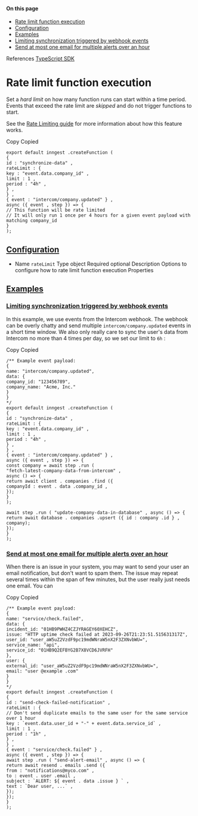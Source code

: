 #### On this page

- [Rate limit function execution](\docs\reference\functions\rate-limit#rate-limit-function-execution)
- [Configuration](\docs\reference\functions\rate-limit#configuration)
- [Examples](\docs\reference\functions\rate-limit#examples)
- [Limiting synchronization triggered by webhook events](\docs\reference\functions\rate-limit#limiting-synchronization-triggered-by-webhook-events)
- [Send at most one email for multiple alerts over an hour](\docs\reference\functions\rate-limit#send-at-most-one-email-for-multiple-alerts-over-an-hour)

References [TypeScript SDK](\docs\reference\typescript)

# Rate limit function execution

Set a *hard limit* on how many function runs can start within a time period. Events that exceed the rate limit are *skipped* and do not trigger functions to start.

See the [Rate Limiting guide](\docs\guides\rate-limiting) for more information about how this feature works.

Copy Copied

```
export default inngest .createFunction (
{
id : "synchronize-data" ,
rateLimit : {
key : "event.data.company_id" ,
limit : 1 ,
period : "4h" ,
} ,
} ,
{ event : "intercom/company.updated" } ,
async ({ event , step }) => {
// This function will be rate limited
// It will only run 1 once per 4 hours for a given event payload with matching company_id
}
);
```

## [Configuration](\docs\reference\functions\rate-limit#configuration)

- Name `rateLimit` Type object Required optional Description Options to configure how to rate limit function execution Properties

## [Examples](\docs\reference\functions\rate-limit#examples)

### [Limiting synchronization triggered by webhook events](\docs\reference\functions\rate-limit#limiting-synchronization-triggered-by-webhook-events)

In this example, we use events from the Intercom webhook. The webhook can be overly chatty and send multiple `intercom/company.updated` events in a short time window. We also only really care to sync the user's data from Intercom no more than 4 times per day, so we set our limit to `6h` :

Copy Copied

```
/** Example event payload:
{
name: "intercom/company.updated",
data: {
company_id: "123456789",
company_name: "Acme, Inc."
}
}
*/
export default inngest .createFunction (
{
id : "synchronize-data" ,
rateLimit : {
key : "event.data.company_id" ,
limit : 1 ,
period : "4h" ,
} ,
} ,
{ event : "intercom/company.updated" } ,
async ({ event , step }) => {
const company = await step .run (
"fetch-latest-company-data-from-intercom" ,
async () => {
return await client . companies .find ({
companyId : event . data .company_id ,
});
}
);

await step .run ( "update-company-data-in-database" , async () => {
return await database . companies .upsert ({ id : company .id } , company);
});
}
);
```

### [Send at most one email for multiple alerts over an hour](\docs\reference\functions\rate-limit#send-at-most-one-email-for-multiple-alerts-over-an-hour)

When there is an issue in your system, you may want to send your user an email notification, but don't want to spam them. The issue may repeat several times within the span of few minutes, but the user really just needs one email. You can

Copy Copied

```
/** Example event payload:
{
name: "service/check.failed",
data: {
incident_id: "01HB9PWHZ4CZJYRAGEY60XEHCZ",
issue: "HTTP uptime check failed at 2023-09-26T21:23:51.515631317Z",
user_id: "user_aW5uZ2VzdF9pc19mdWNraW5nX2F3ZXNvbWU=",
service_name: "api",
service_id: "01HB9Q2EFBYG2B7X8VCD6JVRFH"
},
user: {
external_id: "user_aW5uZ2VzdF9pc19mdWNraW5nX2F3ZXNvbWU=",
email: "user @example .com"
}
}
*/
export default inngest .createFunction (
{
id : "send-check-failed-notification" ,
rateLimit : {
// Don't send duplicate emails to the same user for the same service over 1 hour
key : `event.data.user_id + "-" + event.data.service_id` ,
limit : 1 ,
period : "1h" ,
} ,
} ,
{ event : "service/check.failed" } ,
async ({ event , step }) => {
await step .run ( "send-alert-email" , async () => {
return await resend . emails .send ({
from : "notifications@myco.com" ,
to : event . user .email ,
subject : `ALERT: ${ event . data .issue } ` ,
text : `Dear user, ...` ,
});
});
}
);
```